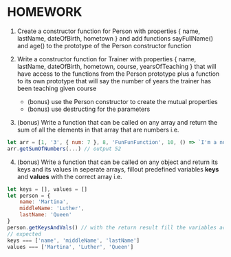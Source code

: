 # HOMEWORK

1. Create a constructor function for Person with properties { name, lastName, dateOfBirth, hometown } and add functions sayFullName() and age() to the prototype of the Person constructor function

2. Write a constructor function for Trainer with properties { name, lastName, dateOfBirth, hometown, course, yearsOfTeaching } that will have access to the functions from the Person prototype plus a function to its own prototype that will say the number of years the trainer has been teaching given course
    * (bonus) use the Person constructor to create the mutual properties
    * (bonus) use destructing for the parameters

3. (bonus) Write a function that can be called on any array and return the sum of all the elements in that array that are numbers i.e. 
```JavaScript
let arr = [1, '3', { num: 7 }, 8, 'FunFunFunction', 10, () => `I'm a number`, 33] 
arr.getSumOfNumbers(...) // output 52
```

4. (bonus) Write a function that can be called on any object and return its keys and its values in seperate arrays, fillout predefined variables __keys__ and __values__ with the correct array i.e.
```JavaScript
let keys = [], values = []
let person = {
    name: 'Martina',
    middleName: 'Luther',
    lastName: 'Queen'
}
person.getKeysAndVals() // with the return result fill the variables acordingly
// expected
keys === ['name', 'middleName', 'lastName']
values === ['Martina', 'Luther', 'Queen']
``` 
